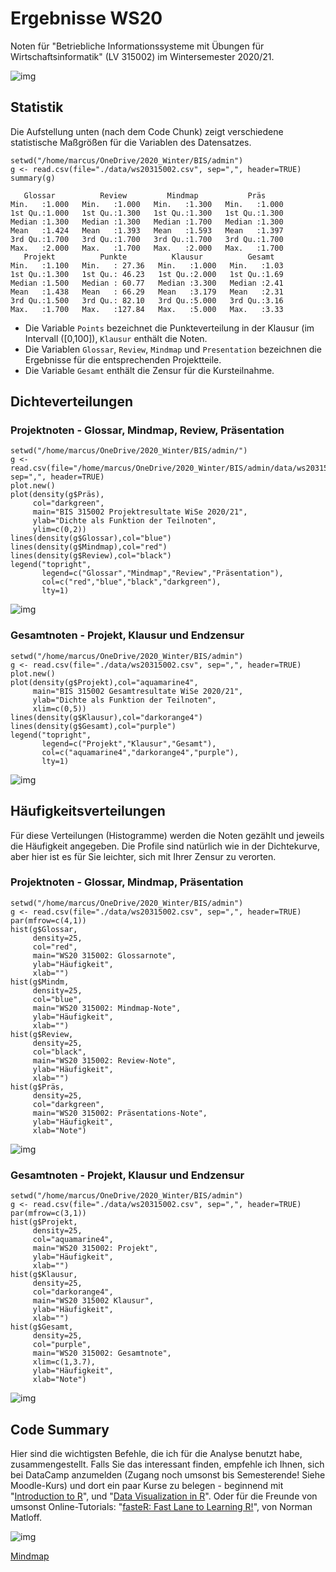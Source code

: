 
# Ergebnisse WS20

Noten für "Betriebliche Informationssysteme mit Übungen für
Wirtschaftsinformatik" (LV 315002) im Wintersemester 2020/21.

![img](https://media.giphy.com/media/UQfqQifAjmFHVmstIl/giphy.gif)


## Statistik

Die Aufstellung unten (nach dem Code Chunk) zeigt verschiedene
statistische Maßgrößen für die Variablen des Datensatzes.

    setwd("/home/marcus/OneDrive/2020_Winter/BIS/admin")
    g <- read.csv(file="./data/ws20315002.csv", sep=",", header=TRUE)
    summary(g)

       Glossar          Review         Mindmap           Präs
    Min.   :1.000   Min.   :1.000   Min.   :1.300   Min.   :1.000
    1st Qu.:1.000   1st Qu.:1.300   1st Qu.:1.300   1st Qu.:1.300
    Median :1.300   Median :1.300   Median :1.700   Median :1.300
    Mean   :1.424   Mean   :1.393   Mean   :1.593   Mean   :1.397
    3rd Qu.:1.700   3rd Qu.:1.700   3rd Qu.:1.700   3rd Qu.:1.700
    Max.   :2.000   Max.   :1.700   Max.   :2.000   Max.   :1.700
       Projekt          Punkte          Klausur          Gesamt
    Min.   :1.100   Min.   : 27.36   Min.   :1.000   Min.   :1.03
    1st Qu.:1.300   1st Qu.: 46.23   1st Qu.:2.000   1st Qu.:1.69
    Median :1.500   Median : 60.77   Median :3.300   Median :2.41
    Mean   :1.438   Mean   : 66.29   Mean   :3.179   Mean   :2.31
    3rd Qu.:1.500   3rd Qu.: 82.10   3rd Qu.:5.000   3rd Qu.:3.16
    Max.   :1.700   Max.   :127.84   Max.   :5.000   Max.   :3.33

-   Die Variable `Points` bezeichnet die Punkteverteilung in der
    Klausur (im Intervall \([0,100]\), `Klausur` enthält die Noten.
-   Die Variablen `Glossar`, `Review`, `Mindmap` und
    `Presentation` bezeichnen die Ergebnisse für die
    entsprechenden Projektteile.
-   Die Variable `Gesamt` enthält die Zensur für die Kursteilnahme.


## Dichteverteilungen


### Projektnoten - Glossar, Mindmap, Review, Präsentation

    setwd("/home/marcus/OneDrive/2020_Winter/BIS/admin/")
    g <- read.csv(file="/home/marcus/OneDrive/2020_Winter/BIS/admin/data/ws20315002.csv", sep=",", header=TRUE)
    plot.new()
    plot(density(g$Präs),
         col="darkgreen",
         main="BIS 315002 Projektresultate WiSe 2020/21",
         ylab="Dichte als Funktion der Teilnoten",
         ylim=c(0,2))
    lines(density(g$Glossar),col="blue")
    lines(density(g$Mindmap),col="red")
    lines(density(g$Review),col="black")
    legend("topright",
           legend=c("Glossar","Mindmap","Review","Präsentation"),
           col=c("red","blue","black","darkgreen"),
           lty=1)

![img](https://github.com/birkenkrahe/grades/blob/main/data/grades_dichte_projekt_ws20.png "Verteilung der Teilnoten über Projektteile hinweg")


### Gesamtnoten - Projekt, Klausur und Endzensur

    setwd("/home/marcus/OneDrive/2020_Winter/BIS/admin")
    g <- read.csv(file="./data/ws20315002.csv", sep=",", header=TRUE)
    plot.new()
    plot(density(g$Projekt),col="aquamarine4",
         main="BIS 315002 Gesamtresultate WiSe 2020/21",
         ylab="Dichte als Funktion der Teilnoten",
         xlim=c(0,5))
    lines(density(g$Klausur),col="darkorange4")
    lines(density(g$Gesamt),col="purple")
    legend("topright",
           legend=c("Projekt","Klausur","Gesamt"),
           col=c("aquamarine4","darkorange4","purple"),
           lty=1)

![img](https://github.com/birkenkrahe/grades/blob/main/data/grades_dichte_gesamt_ws20.png "Verteilung der Teilnoten für Projekt-, Klausur-, und Gesamtnoten")


## Häufigkeitsverteilungen

Für diese Verteilungen (Histogramme) werden die Noten gezählt und
jeweils die Häufigkeit angegeben. Die Profile sind natürlich wie
in der Dichtekurve, aber hier ist es für Sie leichter, sich mit
Ihrer Zensur zu verorten.


### Projektnoten - Glossar, Mindmap, Präsentation

    setwd("/home/marcus/OneDrive/2020_Winter/BIS/admin")
    g <- read.csv(file="./data/ws20315002.csv", sep=",", header=TRUE)
    par(mfrow=c(4,1))
    hist(g$Glossar,
         density=25,
         col="red",
         main="WS20 315002: Glossarnote",
         ylab="Häufigkeit",
         xlab="")
    hist(g$Mindm,
         density=25,
         col="blue",
         main="WS20 315002: Mindmap-Note",
         ylab="Häufigkeit",
         xlab="")
    hist(g$Review,
         density=25,
         col="black",
         main="WS20 315002: Review-Note",
         ylab="Häufigkeit",
         xlab="")
    hist(g$Präs,
         density=25,
         col="darkgreen",
         main="WS20 315002: Präsentations-Note",
         ylab="Häufigkeit",
         xlab="Note")

![img](https://github.com/birkenkrahe/grades/blob/main/data/grades_hist_projekt_ws20.png "Histogramm der Noten für verschiedene Projektteile")


### Gesamtnoten - Projekt, Klausur und Endzensur

    setwd("/home/marcus/OneDrive/2020_Winter/BIS/admin")
    g <- read.csv(file="./data/ws20315002.csv", sep=",", header=TRUE)
    par(mfrow=c(3,1))
    hist(g$Projekt,
         density=25,
         col="aquamarine4",
         main="WS20 315002: Projekt",
         ylab="Häufigkeit",
         xlab="")
    hist(g$Klausur,
         density=25,
         col="darkorange4",
         main="WS20 315002 Klausur",
         ylab="Häufigkeit",
         xlab="")
    hist(g$Gesamt,
         density=25,
         col="purple",
         main="WS20 315002: Gesamtnote",
         xlim=c(1,3.7),
         ylab="Häufigkeit",
         xlab="Note")

![img](https://github.com/birkenkrahe/grades/blob/main/data/grades_hist_ws20.png "Histogramm der Noten für Projekt (50%), Klausur (50%) und Gesamtergebnis")


## Code Summary

Hier sind die wichtigsten Befehle, die ich für die Analyse
benutzt habe, zusammengestellt. Falls Sie das interessant finden,
empfehle ich Ihnen, sich bei DataCamp anzumelden (Zugang noch
umsonst bis Semesterende! Siehe Moodle-Kurs) und dort ein paar
Kurse zu belegen - beginnend mit "[Introduction to R](https://learn.datacamp.com/courses/free-introduction-to-r)", und "[Data
Visualization in R](https://learn.datacamp.com/courses/data-visualization-in-r)". Oder für die Freunde von umsonst
Online-Tutorials: "[fasteR: Fast Lane to Learning R!](https://github.com/matloff/fasteR#faster-fast-lane-to-learning-r)", von Norman
Matloff.

![img](https://github.com/birkenkrahe/grades/blob/main/data/analyze_grades.png)

[Mindmap](https://www.xmind.net/m/QtrHj6/#)

